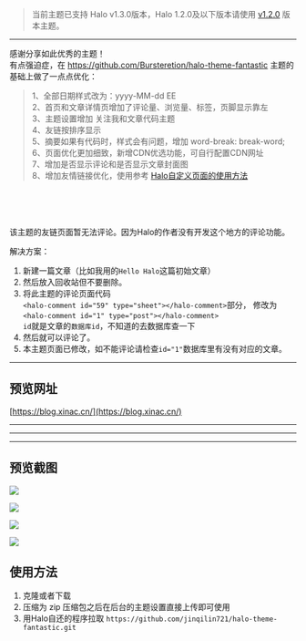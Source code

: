 > 当前主题已支持 Halo v1.3.0版本，Halo 1.2.0及以下版本请使用 [v1.2.0](https://github.com/jinqilin721/halo-theme-fantastic/tree/v1.2.0) 版本主题。

---

感谢分享如此优秀的主题！<br>
有点强迫症，在 https://github.com/Bursteretion/halo-theme-fantastic 主题的基础上做了一点点优化：

> 1、全部日期样式改为：yyyy-MM-dd EE <br>
> 2、首页和文章详情页增加了评论量、浏览量、标签，页脚显示靠左 <br>
> 3、主题设置增加 关注我和文章代码主题 <br>
> 4、友链按排序显示 <br>
> 5、摘要如果有代码时，样式会有问题，增加 word-break: break-word;<br>
> 6、页面优化更加细致，新增CDN优选功能，可自行配置CDN网址<br>
> 7、增加是否显示评论和是否显示文章封面图<br>
> 8、增加友情链接优化，使用参考 [Halo自定义页面的使用方法](https://blog.xinac.cn/archives/halo-usage-200409)

<br>
<br>
<br>
<p>
该主题的友链页面暂无法评论。因为Halo的作者没有开发这个地方的评论功能。<br>

解决方案：<br>
1. 新建一篇文章（比如我用的`Hello Halo`这篇初始文章）
2. 然后放入回收站但不要删除。<br>
3. 将此主题的评论页面代码 <br>
    `<halo-comment id="59" type="sheet"></halo-comment>`部分，
    修改为 <br>
    `<halo-comment id="1" type="post"></halo-comment>`<br>
    `id`就是文章的`数据库id`，不知道的去数据库查一下
4. 然后就可以评论了。
5. 本主题页面已修改，如不能评论请检查`id="1"`数据库里有没有对应的文章。
</p>

---

## 预览网址
[https://blog.xinac.cn/](https://blog.xinac.cn/) 

---
---
---

## 预览截图

![](https://cdn.xinac.cn/blog/screenshot_1586231110425.png)

![](https://cdn.xinac.cn/blog/screenshot-2_1586231110444.png)

![](https://cdn.xinac.cn/blog/screenshot-3_1586231110351.png)

![](https://cdn.xinac.cn/blog/screenshot-4_1586231115821.png)


## 使用方法

1. 克隆或者下载
2. 压缩为 zip 压缩包之后在后台的主题设置直接上传即可使用
3. 用Halo自还的程序拉取 `https://github.com/jinqilin721/halo-theme-fantastic.git`

